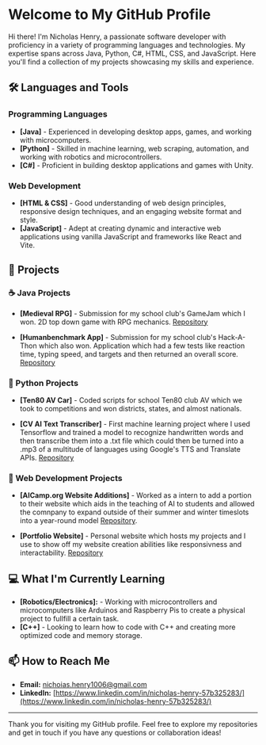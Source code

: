 # Welcome to My GitHub Profile

Hi there! I'm Nicholas Henry, a passionate software developer with proficiency in a variety of programming languages and technologies. My expertise spans across Java, Python, C#, HTML, CSS, and JavaScript. Here you'll find a collection of my projects showcasing my skills and experience.

## 🛠 Languages and Tools

### Programming Languages
- **[Java]** - Experienced in developing desktop apps, games, and working with microcomputers.
- **[Python]** - Skilled in machine learning, web scraping, automation, and working with robotics and microcontrollers.
- **[C#]** - Proficient in building desktop applications and games with Unity.

### Web Development
- **[HTML & CSS]** - Good understanding of web design principles, responsive design techniques, and an engaging website format and style.
- **[JavaScript]** - Adept at creating dynamic and interactive web applications using vanilla JavaScript and frameworks like React and Vite.

## 📂 Projects

### ☕ Java Projects
- **[Medieval RPG]** - Submission for my school club's GameJam which I won. 2D top down game with RPG mechanics. [Repository](https://github.com/fastfruits/MedievalRPG1)
  
- **[Humanbenchmark App]** - Submission for my school club's Hack-A-Thon which also won. Application which had a few tests like reaction time, typing speed, and targets and then returned an overall score. [Repository](https://github.com/fastfruits/Benchmark-Test)

### 🐍 Python Projects
- **[Ten80 AV Car]** - Coded scripts for school Ten80 club AV which we took to competitions and won districts, states, and almost nationals.
  
- **[CV AI Text Transcriber]** - First machine learning project where I used Tensorflow and trained a model to recognize handwritten words and then transcribe them into a .txt file which could then be turned into a .mp3 of a multitude of languages using Google's TTS and Translate APIs. [Repository](https://github.com/panyang05/Text-Transcriber)

### 📱 Web Development Projects
- **[AICamp.org Website Additions]** - Worked as a intern to add a portion to their website which aids in the teaching of AI to students and allowed the comnpany to expand outside of their summer and winter timeslots into a year-round model [Repository](https://github.com/Suru10/CV-UI).
  
- **[Portfolio Website]** - Personal website which hosts my projects and I use to show off my website creation abilities like responsivness and interactability. [Repository](https://github.com/fastfruits/Website)

## 💻 What I'm Currently Learning
- **[Robotics/Electronics]:** - Working with microcontrollers and microcomputers like Arduinos and Raspberry Pis to create a physical project to fullfill a certain task.
- **[C++]** - Looking to learn how to code with C++ and creating more optimized code and memory storage.
  
## 📫 How to Reach Me
- **Email:** [nichoias.henry1006@gmail.com](mailto:nichoias.henry1006@gmail.com)
- **LinkedIn:** [https://www.linkedin.com/in/nicholas-henry-57b325283/](https://www.linkedin.com/in/nicholas-henry-57b325283/)

---

Thank you for visiting my GitHub profile. Feel free to explore my repositories and get in touch if you have any questions or collaboration ideas!
